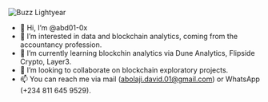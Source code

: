 ![Buzz Lightyear](https://user-images.githubusercontent.com/115952619/199022607-14c28d14-8893-44ab-b408-b89c3cf6e2f8.jpg)

- 👋 Hi, I’m @abd01-0x
- 👀 I’m interested in data and blockchain analytics, coming from the accountancy profession.
- 🌱 I’m currently learning blockchin analytics via Dune Analytics, Flipside Crypto, Layer3.
- 💞️ I’m looking to collaborate on blockchain exploratory projects.
- 📫 You can reach me via mail (abolaji.david.01@gmail.com) or WhatsApp (+234 811 645 9529).

<!---
abd01-0x/abd01-0x is a ✨ special ✨ repository because its `README.md` (this file) appears on your GitHub profile.
You can click the Preview link to take a look at your changes.
--->
